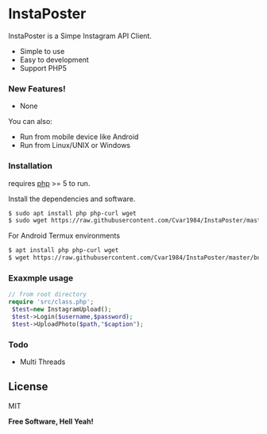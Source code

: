 # InstaPoster
InstaPoster is a Simpe Instagram API Client.

  - Simple to use
  - Easy to development
  - Support PHP5

### New Features!

  - None


You can also:
  - Run from mobile device like Android
  - Run from Linux/UNIX or Windows

### Installation

requires [php](https://php.net ) >= 5 to run.

Install the dependencies and software.

```sh
$ sudo apt install php php-curl wget
$ sudo wget https://raw.githubusercontent.com/Cvar1984/InstaPoster/master/build/main.phar -O /usr/local/bin/instaposter
```

For Android Termux environments

```sh
$ apt install php php-curl wget
$ wget https://raw.githubusercontent.com/Cvar1984/InstaPoster/master/build/main.phar -O $PREFIX/bin/instaposter
```
### Exaxmple usage
```php
// from root directory
require 'src/class.php';
 $test=new InstagramUpload();
 $test->Login($username,$password);
 $test->UploadPhoto($path,"$caption");
```

### Todo

 - Multi Threads

License
----

MIT

**Free Software, Hell Yeah!**

